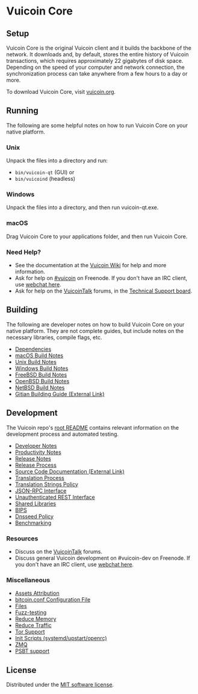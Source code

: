 Vuicoin Core
=============

Setup
---------------------
Vuicoin Core is the original Vuicoin client and it builds the backbone of the network. It downloads and, by default, stores the entire history of Vuicoin transactions, which requires approximately 22 gigabytes of disk space. Depending on the speed of your computer and network connection, the synchronization process can take anywhere from a few hours to a day or more.

To download Vuicoin Core, visit [vuicoin.org](https://vuicoin.org/).

Running
---------------------
The following are some helpful notes on how to run Vuicoin Core on your native platform.

### Unix

Unpack the files into a directory and run:

- `bin/vuicoin-qt` (GUI) or
- `bin/vuicoind` (headless)

### Windows

Unpack the files into a directory, and then run vuicoin-qt.exe.

### macOS

Drag Vuicoin Core to your applications folder, and then run Vuicoin Core.

### Need Help?

* See the documentation at the [Vuicoin Wiki](https://vuicoin.info/) for help and more information.
* Ask for help on [#vuicoin](https://webchat.freenode.net/#vuicoin) on Freenode. If you don't have an IRC client, use [webchat here](https://webchat.freenode.net/#vuicoin).
* Ask for help on the [VuicoinTalk](https://vuicointalk.io/) forums, in the [Technical Support board](https://vuicointalk.io/c/technical-support).

Building
---------------------
The following are developer notes on how to build Vuicoin Core on your native platform. They are not complete guides, but include notes on the necessary libraries, compile flags, etc.

- [Dependencies](dependencies.md)
- [macOS Build Notes](build-osx.md)
- [Unix Build Notes](build-unix.md)
- [Windows Build Notes](build-windows.md)
- [FreeBSD Build Notes](build-freebsd.md)
- [OpenBSD Build Notes](build-openbsd.md)
- [NetBSD Build Notes](build-netbsd.md)
- [Gitian Building Guide (External Link)](https://github.com/bitcoin-core/docs/blob/master/gitian-building.md)

Development
---------------------
The Vuicoin repo's [root README](/README.md) contains relevant information on the development process and automated testing.

- [Developer Notes](developer-notes.md)
- [Productivity Notes](productivity.md)
- [Release Notes](release-notes.md)
- [Release Process](release-process.md)
- [Source Code Documentation (External Link)](https://doxygen.bitcoincore.org/)
- [Translation Process](translation_process.md)
- [Translation Strings Policy](translation_strings_policy.md)
- [JSON-RPC Interface](JSON-RPC-interface.md)
- [Unauthenticated REST Interface](REST-interface.md)
- [Shared Libraries](shared-libraries.md)
- [BIPS](bips.md)
- [Dnsseed Policy](dnsseed-policy.md)
- [Benchmarking](benchmarking.md)

### Resources
* Discuss on the [VuicoinTalk](https://vuicointalk.io/) forums.
* Discuss general Vuicoin development on #vuicoin-dev on Freenode. If you don't have an IRC client, use [webchat here](https://webchat.freenode.net/#vuicoin-dev).

### Miscellaneous
- [Assets Attribution](assets-attribution.md)
- [bitcoin.conf Configuration File](bitcoin-conf.md)
- [Files](files.md)
- [Fuzz-testing](fuzzing.md)
- [Reduce Memory](reduce-memory.md)
- [Reduce Traffic](reduce-traffic.md)
- [Tor Support](tor.md)
- [Init Scripts (systemd/upstart/openrc)](init.md)
- [ZMQ](zmq.md)
- [PSBT support](psbt.md)

License
---------------------
Distributed under the [MIT software license](/COPYING).
